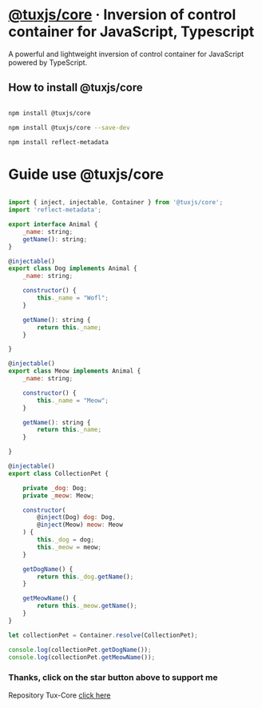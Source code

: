 # [@tuxjs/core](https://github.com/tuxjs/tuxjs.core.git) &middot; Inversion of control container for JavaScript, Typescript

A powerful and lightweight inversion of control container 
for JavaScript powered by TypeScript.

## How to install @tuxjs/core

```bash

npm install @tuxjs/core

npm install @tuxjs/core --save-dev

npm install reflect-metadata

```

# Guide use @tuxjs/core

```javascript

import { inject, injectable, Container } from '@tuxjs/core';
import 'reflect-metadata';

export interface Animal {
    _name: string;
    getName(): string;
}

@injectable()
export class Dog implements Animal {
    _name: string;

    constructor() {
        this._name = "Wofl";
    }

    getName(): string {
        return this._name;
    }

}

@injectable()
export class Meow implements Animal {
    _name: string;

    constructor() {
        this._name = "Meow";
    }

    getName(): string {
        return this._name;
    }

}

@injectable()
export class CollectionPet {

    private _dog: Dog;
    private _meow: Meow;

    constructor(
        @inject(Dog) dog: Dog,
        @inject(Meow) meow: Meow
    ) {
        this._dog = dog;
        this._meow = meow;
    }

    getDogName() {
        return this._dog.getName();
    }

    getMeowName() {
        return this._meow.getName();
    }
}

let collectionPet = Container.resolve(CollectionPet);

console.log(collectionPet.getDogName());
console.log(collectionPet.getMeowName());


```

### Thanks, click on the star button above to support me

Repository Tux-Core [click here](https://github.com/tuxjs/tuxjs.core.git)